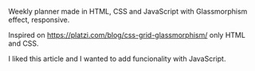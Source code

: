 Weekly planner made in HTML, CSS and JavaScript with Glassmorphism effect, responsive.

Inspired on https://platzi.com/blog/css-grid-glassmorphism/ only HTML and CSS.

I liked this article and I wanted to add funcionality with JavaScript.